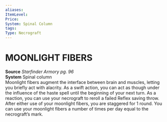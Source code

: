 ```yaml
---
aliases: 
ItemLevel: 
Price: 
System: Spinal Column 
tags: 
Type: Necrograft
---
```

# MOONLIGHT FIBERS
**Source** _Starfinder Armory pg. 96_  
**System** Spinal column  
Moonlight fibers augment the interface between brain and muscles, letting you briefly act with alacrity. As a swift action, you can act as though under the influence of the haste spell until the beginning of your next turn. As a reaction, you can use your necrograft to reroll a failed Reflex saving throw. After either use of your moonlight fibers, you are staggered for 1 round. You can use your moonlight fibers a number of times per day equal to the necrograft’s mark.